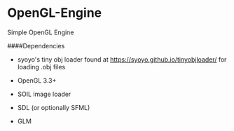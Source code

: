 # OpenGL-Engine
Simple OpenGL Engine

####Dependencies

* syoyo's tiny obj loader found at https://syoyo.github.io/tinyobjloader/ for loading .obj files

* OpenGL 3.3+

* SOIL image loader

* SDL (or optionally SFML)

* GLM
